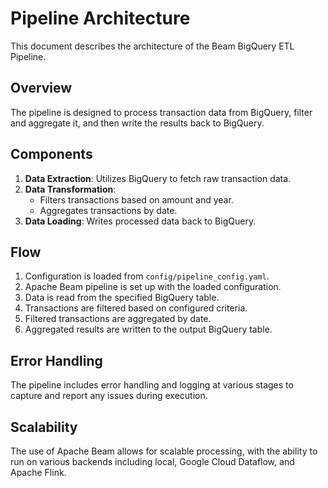 # Pipeline Architecture

This document describes the architecture of the Beam BigQuery ETL Pipeline.

## Overview

The pipeline is designed to process transaction data from BigQuery, filter and aggregate it, and then write the results back to BigQuery.

## Components

1. **Data Extraction**: Utilizes BigQuery to fetch raw transaction data.
2. **Data Transformation**: 
   - Filters transactions based on amount and year.
   - Aggregates transactions by date.
3. **Data Loading**: Writes processed data back to BigQuery.

## Flow

1. Configuration is loaded from `config/pipeline_config.yaml`.
2. Apache Beam pipeline is set up with the loaded configuration.
3. Data is read from the specified BigQuery table.
4. Transactions are filtered based on configured criteria.
5. Filtered transactions are aggregated by date.
6. Aggregated results are written to the output BigQuery table.

## Error Handling

The pipeline includes error handling and logging at various stages to capture and report any issues during execution.

## Scalability

The use of Apache Beam allows for scalable processing, with the ability to run on various backends including local, Google Cloud Dataflow, and Apache Flink.
